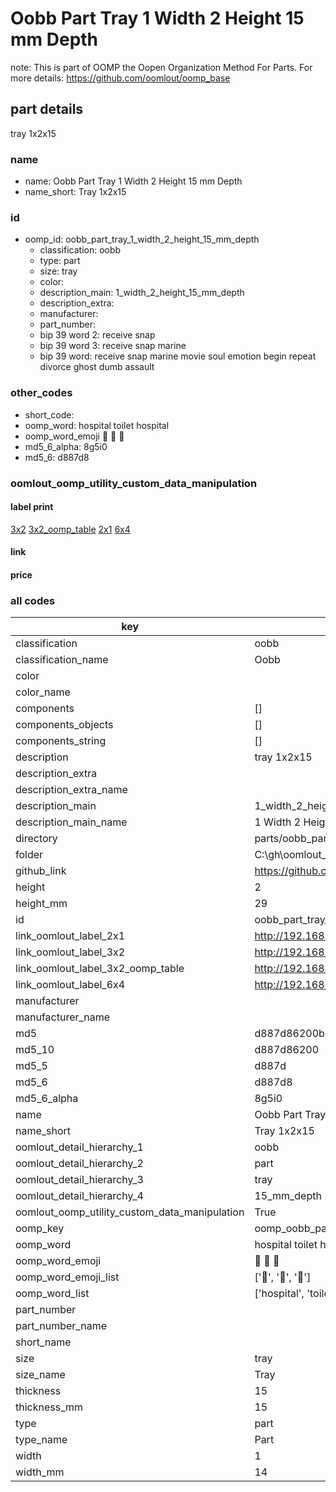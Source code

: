 # Oobb Part Tray 1 Width 2 Height 15 mm Depth  

note: This is part of OOMP the Oopen Organization Method For Parts. For more details: https://github.com/oomlout/oomp_base

##  part details
  



tray 1x2x15



### name
* name: Oobb Part Tray 1 Width 2 Height 15 mm Depth
* name_short: Tray 1x2x15 
### id
* oomp_id: oobb_part_tray_1_width_2_height_15_mm_depth
  * classification: oobb
  * type: part
  * size: tray
  * color: 
  * description_main: 1_width_2_height_15_mm_depth
  * description_extra: 
  * manufacturer: 
  * part_number: 
  * bip 39 word 2: receive snap
  * bip 39 word 3: receive snap marine
  * bip 39 word: receive snap marine movie soul emotion begin repeat divorce ghost dumb assault

### other_codes
* short_code: 
* oomp_word: hospital toilet hospital
* oomp_word_emoji :hospital: :toilet: :hospital:
* md5_6_alpha: 8g5i0
* md5_6: d887d8






### oomlout_oomp_utility_custom_data_manipulation
#### label print
[3x2](http://192.168.1.245:1112/?label=oomp%208g5i0)
[3x2_oomp_table](http://192.168.1.108:1112/?label=oomp%208g5i0)
[2x1](http://192.168.1.242:1112/?label=oomp%208g5i0)
[6x4](http://192.168.1.55:1112/?label=oomp%208g5i0)    

#### link

                              

#### price







### all codes 
| key | value |  
| --- | --- |  
| classification | oobb |  
| classification_name | Oobb |  
| color |  |  
| color_name |  |  
| components | [] |  
| components_objects | [] |  
| components_string | [] |  
| description | tray 1x2x15 |  
| description_extra |  |  
| description_extra_name |  |  
| description_main | 1_width_2_height_15_mm_depth |  
| description_main_name | 1 Width 2 Height 15 mm Depth |  
| directory | parts/oobb_part_tray_1_width_2_height_15_mm_depth |  
| folder | C:\gh\oomlout_oobb_version_4_generated_parts\things\oobb_part_tray_1_width_2_height_15_mm_depth |  
| github_link | https://github.com/oomlout/oomlout_oomp_part_src/tree/main/parts/oobb_part_tray_1_width_2_height_15_mm_depth |  
| height | 2 |  
| height_mm | 29 |  
| id | oobb_part_tray_1_width_2_height_15_mm_depth |  
| link_oomlout_label_2x1 | http://192.168.1.242:1112/?label=oomp%208g5i0 |  
| link_oomlout_label_3x2 | http://192.168.1.245:1112/?label=oomp%208g5i0 |  
| link_oomlout_label_3x2_oomp_table | http://192.168.1.108:1112/?label=oomp%208g5i0 |  
| link_oomlout_label_6x4 | http://192.168.1.55:1112/?label=oomp%208g5i0 |  
| manufacturer |  |  
| manufacturer_name |  |  
| md5 | d887d86200b6a2892367d90f1033559c |  
| md5_10 | d887d86200 |  
| md5_5 | d887d |  
| md5_6 | d887d8 |  
| md5_6_alpha | 8g5i0 |  
| name | Oobb Part Tray 1 Width 2 Height 15 mm Depth |  
| name_short | Tray 1x2x15  |  
| oomlout_detail_hierarchy_1 | oobb |  
| oomlout_detail_hierarchy_2 | part |  
| oomlout_detail_hierarchy_3 | tray |  
| oomlout_detail_hierarchy_4 | 15_mm_depth |  
| oomlout_oomp_utility_custom_data_manipulation | True |  
| oomp_key | oomp_oobb_part_tray_1_width_2_height_15_mm_depth |  
| oomp_word | hospital toilet hospital |  
| oomp_word_emoji | :hospital: :toilet: :hospital: |  
| oomp_word_emoji_list | [':hospital:', ':toilet:', ':hospital:'] |  
| oomp_word_list | ['hospital', 'toilet', 'hospital'] |  
| part_number |  |  
| part_number_name |  |  
| short_name |  |  
| size | tray |  
| size_name | Tray |  
| thickness | 15 |  
| thickness_mm | 15 |  
| type | part |  
| type_name | Part |  
| width | 1 |  
| width_mm | 14 |  
